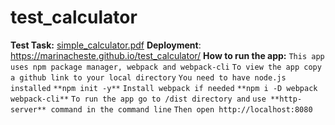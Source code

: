 # test_calculator
**Test Task:** [simple_calculator.pdf](https://github.com/MarinaCheSte/test_calculator/files/10168735/simple_calculator.pdf)
**Deployment**: https://marinacheste.github.io/test_calculator/
**How to run the app:**
`This app uses npm package manager, webpack and webpack-cli`
`To view the app copy a github link to your local directory`
`You need to have node.js installed`
`**npm init -y**`
`Install webpack if needed`
`**npm i -D webpack webpack-cli**`
`To run the app go to /dist directory and`
`use **http-server** command in the command line`
`Then open http://localhost:8080`
